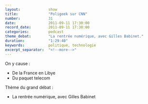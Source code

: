 ```yaml
---
layout:             show
title:              "Poligeek sur CNN"
number:             31
date:               2011-09-11 17:30:00
record_date:        2011-09-11 17:30:00
categories:         podcast
theme_debat:        "La rentrée numérique, avec Gilles Babinet."
duration:           "1:29:40"
keywords:           politique, technologie
excerpt_separator:  "<!--more-->"
---
```



On y cause :

- De la France en Libye
- Du paquet telecom

Thème du grand débat :

- La rentrée numérique, avec Gilles Babinet

